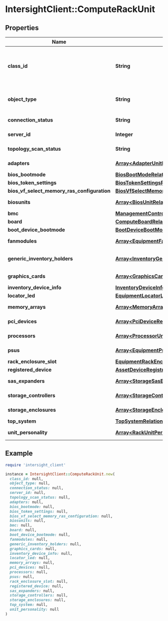 # IntersightClient::ComputeRackUnit

## Properties

| Name | Type | Description | Notes |
| ---- | ---- | ----------- | ----- |
| **class_id** | **String** | The fully-qualified name of the instantiated, concrete type. This property is used as a discriminator to identify the type of the payload when marshaling and unmarshaling data. | [default to &#39;compute.RackUnit&#39;] |
| **object_type** | **String** | The fully-qualified name of the instantiated, concrete type. The value should be the same as the &#39;ClassId&#39; property. | [default to &#39;compute.RackUnit&#39;] |
| **connection_status** | **String** | Connectivity Status of RackUnit to Switch - A or B or AB. | [optional][readonly] |
| **server_id** | **Integer** | RackUnit ID that uniquely identifies the server. | [optional][readonly] |
| **topology_scan_status** | **String** | To maintain the Topology workflow run status. | [optional] |
| **adapters** | [**Array&lt;AdapterUnitRelationship&gt;**](AdapterUnitRelationship.md) | An array of relationships to adapterUnit resources. | [optional][readonly] |
| **bios_bootmode** | [**BiosBootModeRelationship**](BiosBootModeRelationship.md) |  | [optional] |
| **bios_token_settings** | [**BiosTokenSettingsRelationship**](BiosTokenSettingsRelationship.md) |  | [optional] |
| **bios_vf_select_memory_ras_configuration** | [**BiosVfSelectMemoryRasConfigurationRelationship**](BiosVfSelectMemoryRasConfigurationRelationship.md) |  | [optional] |
| **biosunits** | [**Array&lt;BiosUnitRelationship&gt;**](BiosUnitRelationship.md) | An array of relationships to biosUnit resources. | [optional][readonly] |
| **bmc** | [**ManagementControllerRelationship**](ManagementControllerRelationship.md) |  | [optional] |
| **board** | [**ComputeBoardRelationship**](ComputeBoardRelationship.md) |  | [optional] |
| **boot_device_bootmode** | [**BootDeviceBootModeRelationship**](BootDeviceBootModeRelationship.md) |  | [optional] |
| **fanmodules** | [**Array&lt;EquipmentFanModuleRelationship&gt;**](EquipmentFanModuleRelationship.md) | An array of relationships to equipmentFanModule resources. | [optional][readonly] |
| **generic_inventory_holders** | [**Array&lt;InventoryGenericInventoryHolderRelationship&gt;**](InventoryGenericInventoryHolderRelationship.md) | An array of relationships to inventoryGenericInventoryHolder resources. | [optional][readonly] |
| **graphics_cards** | [**Array&lt;GraphicsCardRelationship&gt;**](GraphicsCardRelationship.md) | An array of relationships to graphicsCard resources. | [optional] |
| **inventory_device_info** | [**InventoryDeviceInfoRelationship**](InventoryDeviceInfoRelationship.md) |  | [optional] |
| **locator_led** | [**EquipmentLocatorLedRelationship**](EquipmentLocatorLedRelationship.md) |  | [optional] |
| **memory_arrays** | [**Array&lt;MemoryArrayRelationship&gt;**](MemoryArrayRelationship.md) | An array of relationships to memoryArray resources. | [optional] |
| **pci_devices** | [**Array&lt;PciDeviceRelationship&gt;**](PciDeviceRelationship.md) | An array of relationships to pciDevice resources. | [optional][readonly] |
| **processors** | [**Array&lt;ProcessorUnitRelationship&gt;**](ProcessorUnitRelationship.md) | An array of relationships to processorUnit resources. | [optional] |
| **psus** | [**Array&lt;EquipmentPsuRelationship&gt;**](EquipmentPsuRelationship.md) | An array of relationships to equipmentPsu resources. | [optional][readonly] |
| **rack_enclosure_slot** | [**EquipmentRackEnclosureSlotRelationship**](EquipmentRackEnclosureSlotRelationship.md) |  | [optional] |
| **registered_device** | [**AssetDeviceRegistrationRelationship**](AssetDeviceRegistrationRelationship.md) |  | [optional] |
| **sas_expanders** | [**Array&lt;StorageSasExpanderRelationship&gt;**](StorageSasExpanderRelationship.md) | An array of relationships to storageSasExpander resources. | [optional] |
| **storage_controllers** | [**Array&lt;StorageControllerRelationship&gt;**](StorageControllerRelationship.md) | An array of relationships to storageController resources. | [optional] |
| **storage_enclosures** | [**Array&lt;StorageEnclosureRelationship&gt;**](StorageEnclosureRelationship.md) | An array of relationships to storageEnclosure resources. | [optional][readonly] |
| **top_system** | [**TopSystemRelationship**](TopSystemRelationship.md) |  | [optional] |
| **unit_personality** | [**Array&lt;RackUnitPersonalityRelationship&gt;**](RackUnitPersonalityRelationship.md) | An array of relationships to rackUnitPersonality resources. | [optional][readonly] |

## Example

```ruby
require 'intersight_client'

instance = IntersightClient::ComputeRackUnit.new(
  class_id: null,
  object_type: null,
  connection_status: null,
  server_id: null,
  topology_scan_status: null,
  adapters: null,
  bios_bootmode: null,
  bios_token_settings: null,
  bios_vf_select_memory_ras_configuration: null,
  biosunits: null,
  bmc: null,
  board: null,
  boot_device_bootmode: null,
  fanmodules: null,
  generic_inventory_holders: null,
  graphics_cards: null,
  inventory_device_info: null,
  locator_led: null,
  memory_arrays: null,
  pci_devices: null,
  processors: null,
  psus: null,
  rack_enclosure_slot: null,
  registered_device: null,
  sas_expanders: null,
  storage_controllers: null,
  storage_enclosures: null,
  top_system: null,
  unit_personality: null
)
```

